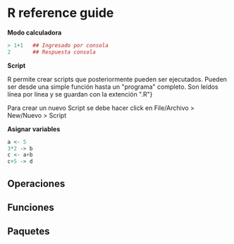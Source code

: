 # R reference guide

**Modo calculadora**
```R
> 1+1   ## Ingresado por consola
2       ## Respuesta consola
```

**Script**

R permite crear scripts que posteriormente pueden ser ejecutados. Pueden ser desde una simple función hasta un "programa" completo. Son leídos línea por línea y se guardan con la extención ".R"}

Para crear un nuevo Script se debe hacer click en File/Archivo > New/Nuevo > Script


**Asignar variables**

```R
a <- 5
3*2 -> b
c <- a+b
c+5 -> d
```
## Operaciones

## Funciones

## Paquetes



